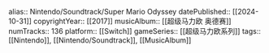 alias:: Nintendo/Soundtrack/Super Mario Odyssey
datePublished:: [[2024-10-31]]
copyrightYear:: [[2017]]
musicAlbum:: [[超级马力欧 奥德赛]]
numTracks:: 136
platform:: [[Switch]] 
gameSeries:: [[超级马力欧系列]]
tags:: [[Nintendo]], [[Nintendo/Soundtrack]], [[MusicAlbum]]

